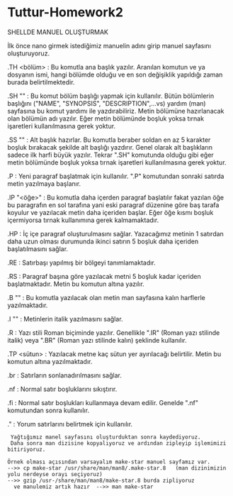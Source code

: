 # Tuttur-Homework2
 
  SHELLDE MANUEL OLUŞTURMAK 
   
  İlk önce nano girmek istediğimiz manuelin adını girip manuel sayfasını oluşturuyoruz.
     
 .TH <isim> <bölüm> <zaman> : Bu komutla ana başlık yazılır. Aranılan komutun ve ya dosyanın ismi, hangi bölümde olduğu ve en son değişiklik yapıldığı zaman burada belirtilmektedir.
 
 .SH "<metin>" : Bu komut bölüm başlığı yapmak için kullanılır. Bütün bölümlerin başlığını ("NAME", "SYNOPSIS",  "DESCRIPTION",...vs) yardım (man) sayfasına bu komut yardımı ile yazdırabiliriz. Metin bölümüne hazırlanacak olan bölümün adı yazılır. Eğer metin bölümünde boşluk yoksa tırnak işaretleri kullanılmasına gerek yoktur.
 
 .SS "<metin>" : Alt başlık hazırlar. Bu komutla beraber soldan en az 5 karakter boşluk bırakacak şekilde alt başlığı yazdırır. Genel olarak alt başlıkların sadece ilk harfi büyük yazılır. Tekrar ".SH" komutunda olduğu gibi eğer metin bölümünde boşluk yoksa tırnak işaretleri kullanılmasına gerek yoktur.
 
 .P : Yeni paragraf başlatmak için kullanılır. ".P" komutundan sonraki satırda metin yazılmaya başlanır.
 
 .IP "<öğe>" : Bu komutla daha içerden paragraf başlatılır fakat yazılan öğe bu paragrafın en sol tarafına yani eski paragraf düzenine göre baş tarafa koyulur ve yazılacak  metin daha içeriden başlar. Eğer öğe kısmı boşluk içermiyorsa tırnak kullanımına gerek  kalmamaktadır.
 
 .HP : İç içe paragraf oluşturulmasını sağlar. Yazacağımız metinin 1 satırdan daha uzun olması durumunda ikinci satırın 5 boşluk daha içeriden başlatılmasını sağlar.
 
 .RE : Satırbaşı yapılmış bir bölgeyi tanımlamaktadır.
 
 .RS : Paragraf başına göre yazılacak metni 5 boşluk kadar içeriden başlatmaktadır. Metin bu komutun altına yazılır.
 
 .B "<metin>" : Bu komutla yazılacak olan metin man sayfasına kalın harflerle yazılmaktadır.
 
 .I "<metin>" : Metinlerin italik yazılmasını sağlar.
 
 .R : Yazı stili Roman biçiminde yazılır. Genellikle ".IR" (Roman yazı stilinde italik) veya ".BR" (Roman yazı stilinde kalın) şeklinde kullanılır.
 
 .TP <sütun> : Yazılacak metne kaç sütun yer ayırılacağı belirtilir. Metin bu komutun altına yazılmaktadır.
 
 .br : Satırların sonlanadırılmasını sağlar.
 
 .nf : Normal satır boşluklarını sıkıştırır.
 
 .fi : Normal satır boşlukları kullanmaya devam edilir. Genelde ".nf" komutundan sonra kullanılır.
 
 .\" : Yorum satırlarını belirtmek için kullanılır.
  
     Yağtığımız manel sayfasını oluşturduktan sonra kaydediyoruz.
     Daha sonra man dizisine kopyalıyoruz ve ardından zipleyip işlemimizi bitiriyoruz.
    
    Örnek olması açısından varsayalım make-star manuel sayfamız var.
    -->> cp make-star /usr/share/man/man8/.make-star.8   (man dizinimizin yolu nerdeyse orayı seçiyoruz)
    -->> gzip /usr-/share/man/man8/make-star.8 burda zipliyoruz
      ve manulemiz artık hazır  -->> man make-star
